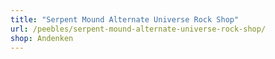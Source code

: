 ```yaml
---
title: "Serpent Mound Alternate Universe Rock Shop"
url: /peebles/serpent-mound-alternate-universe-rock-shop/
shop: Andenken
---
```


